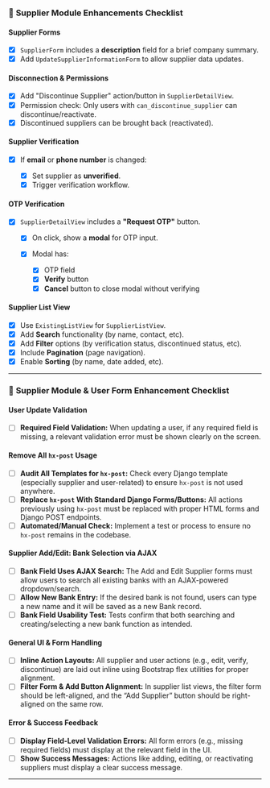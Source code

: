 ### 📝 **Supplier Module Enhancements Checklist**

#### **Supplier Forms**

* [x] `SupplierForm` includes a **description** field for a brief company summary.
* [x] Add `UpdateSupplierInformationForm` to allow supplier data updates.

#### **Disconnection & Permissions**

* [x] Add "Discontinue Supplier" action/button in `SupplierDetailView`.
* [x] Permission check: Only users with `can_discontinue_supplier` can discontinue/reactivate.
* [x] Discontinued suppliers can be brought back (reactivated).

#### **Supplier Verification**

* [x] If **email** or **phone number** is changed:

  * [x] Set supplier as **unverified**.
  * [x] Trigger verification workflow.

#### **OTP Verification**

* [x] `SupplierDetailView` includes a **"Request OTP"** button.

  * [x] On click, show a **modal** for OTP input.
  * [x] Modal has:

    * [x] OTP field
    * [x] **Verify** button
    * [x] **Cancel** button to close modal without verifying

#### **Supplier List View**

* [x] Use `ExistingListView` for `SupplierListView`.
* [x] Add **Search** functionality (by name, contact, etc).
* [x] Add **Filter** options (by verification status, discontinued status, etc).
* [x] Include **Pagination** (page navigation).
* [x] Enable **Sorting** (by name, date added, etc).

---

### 📝 **Supplier Module & User Form Enhancement Checklist**

#### **User Update Validation**

* [ ] **Required Field Validation:**
  When updating a user, if any required field is missing, a relevant validation error must be shown clearly on the screen.

#### **Remove All `hx-post` Usage**

* [ ] **Audit All Templates for `hx-post`:**
  Check every Django template (especially supplier and user-related) to ensure `hx-post` is not used anywhere.
* [ ] **Replace `hx-post` With Standard Django Forms/Buttons:**
  All actions previously using `hx-post` must be replaced with proper HTML forms and Django POST endpoints.
* [ ] **Automated/Manual Check:**
  Implement a test or process to ensure no `hx-post` remains in the codebase.

#### **Supplier Add/Edit: Bank Selection via AJAX**

* [ ] **Bank Field Uses AJAX Search:**
  The Add and Edit Supplier forms must allow users to search all existing banks with an AJAX-powered dropdown/search.
* [ ] **Allow New Bank Entry:**
  If the desired bank is not found, users can type a new name and it will be saved as a new Bank record.
* [ ] **Bank Field Usability Test:**
  Tests confirm that both searching and creating/selecting a new bank function as intended.

#### **General UI & Form Handling**

* [ ] **Inline Action Layouts:**
  All supplier and user actions (e.g., edit, verify, discontinue) are laid out inline using Bootstrap flex utilities for proper alignment.
* [ ] **Filter Form & Add Button Alignment:**
  In supplier list views, the filter form should be left-aligned, and the “Add Supplier” button should be right-aligned on the same row.

#### **Error & Success Feedback**

* [ ] **Display Field-Level Validation Errors:**
  All form errors (e.g., missing required fields) must display at the relevant field in the UI.
* [ ] **Show Success Messages:**
  Actions like adding, editing, or reactivating suppliers must display a clear success message.

---